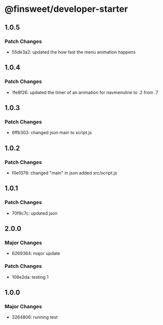 # @finsweet/developer-starter

## 1.0.5

### Patch Changes

- 55de3a2: updated the how fast the menu animation happens

## 1.0.4

### Patch Changes

- 1fe8f26: updated the timer of an animation for navmenuline to .2 from .7

## 1.0.3

### Patch Changes

- 6ffb303: changed json main to script.js

## 1.0.2

### Patch Changes

- f0e1078: changed "main" in json added src/script.js

## 1.0.1

### Patch Changes

- 70f9c7c: updated json

## 2.0.0

### Major Changes

- 6269364: major update

### Patch Changes

- 108e2da: testing 1

## 1.0.0

### Major Changes

- 3264806: running test
